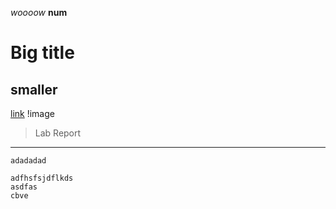 *woooow*
**num**
# Big title
## smaller
[link](youtube.com)
!image 
> Lab Report
--- 
`adadadad`
```
adfhsfsjdflkds
asdfas
cbve
```
